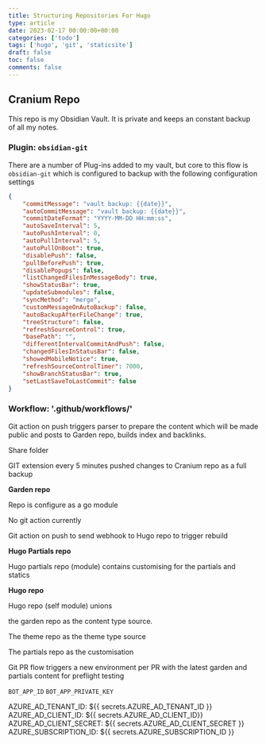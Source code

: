 ```yaml
---
title: Structuring Repositories For Hugo
type: article 
date: 2023-02-17 00:00:00+00:00
categories: ['todo'] 
tags: ['hugo', 'git', 'staticsite']
draft: false 
toc: false 
comments: false 
---
```


## Cranium Repo

This repo is my Obsidian Vault. It is private and keeps an constant backup of all my notes.

### Plugin: `obsidian-git`
There are a number of Plug-ins added to my vault, but core to this flow is `obsidian-git` which is configured to backup with the following configuration settings

```json
{
	"commitMessage": "vault backup: {{date}}",
	"autoCommitMessage": "vault backup: {{date}}",
	"commitDateFormat": "YYYY-MM-DD HH:mm:ss",
	"autoSaveInterval": 5,
	"autoPushInterval": 0,
	"autoPullInterval": 5,
	"autoPullOnBoot": true,
	"disablePush": false,
	"pullBeforePush": true,
	"disablePopups": false,
	"listChangedFilesInMessageBody": true,
	"showStatusBar": true,
	"updateSubmodules": false,
	"syncMethod": "merge",
	"customMessageOnAutoBackup": false,
	"autoBackupAfterFileChange": true,
	"treeStructure": false,
	"refreshSourceControl": true,
	"basePath": "",
	"differentIntervalCommitAndPush": false,
	"changedFilesInStatusBar": false,
	"showedMobileNotice": true,
	"refreshSourceControlTimer": 7000,
	"showBranchStatusBar": true,
	"setLastSaveToLastCommit": false
}
```

### Workflow: '.github/workflows/'
Git action on push triggers parser to prepare the content which will be made public and posts to Garden repo, builds index and backlinks.



Share folder

  

GIT extension every 5 minutes pushed changes to Cranium repo as a full backup

  

  

**Garden repo**

  

Repo is configure as a go module

  

No git action currently 

Git action on push to send webhook to Hugo repo to trigger rebuild 

  

  

**Hugo Partials repo**

  

Hugo partials repo (module) contains customising for the partials and statics

  

**Hugo repo**

  

Hugo repo (self module) unions 

the garden repo as the content type source. 

The theme repo as the theme type source

The partials repo as the customisation 

  

Git PR flow triggers a new environment per PR with the latest garden and partials content for preflight testing


`BOT_APP_ID`
`BOT_APP_PRIVATE_KEY`

AZURE_AD_TENANT_ID: ${{ secrets.AZURE_AD_TENANT_ID }}
AZURE_AD_CLIENT_ID: ${{ secrets.AZURE_AD_CLIENT_ID}}
AZURE_AD_CLIENT_SECRET: ${{ secrets.AZURE_AD_CLIENT_SECRET }}
AZURE_SUBSCRIPTION_ID: ${{ secrets.AZURE_SUBSCRIPTION_ID }}